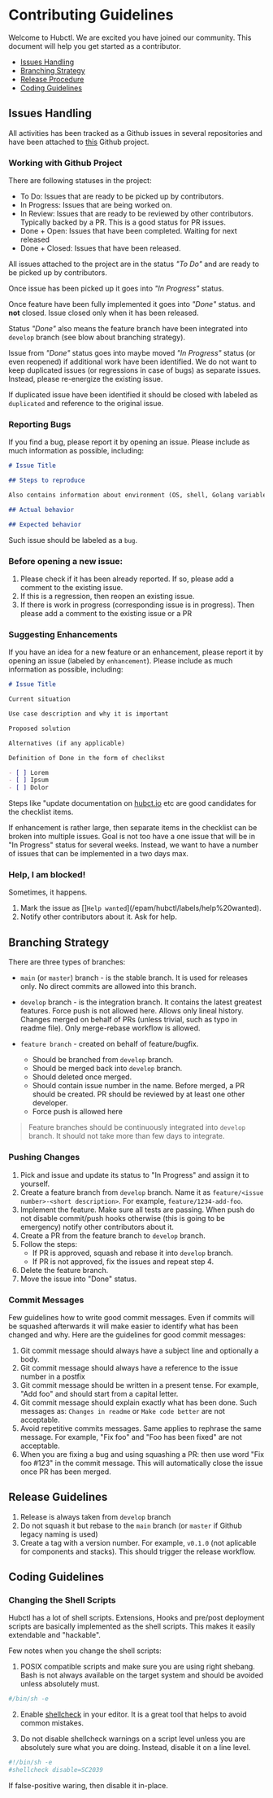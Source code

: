 # Contributing Guidelines

Welcome to Hubctl. We are excited you have joined our community. This document will help you get started as a contributor.


- [Issues Handling](#issues-handling)
- [Branching Strategy](#branching-strategy)
- [Release Procedure](#release-procedure)
- [Coding Guidelines](#coding-guidelines)

## Issues Handling

All activities has been tracked as a Github issues in several repositories and have been attached to [this](https://github.com/orgs/epam/projects/8/) Github project.

### Working with Github Project

There are following statuses in the project:
- To Do: Issues that are ready to be picked up by contributors.
- In Progress: Issues that are being worked on.
- In Review: Issues that are ready to be reviewed by other contributors. Typically backed by a PR. This is a good status for PR issues.
- Done + Open: Issues that have been completed. Waiting for next released
- Done + Closed: Issues that have been released.

All issues attached to the project are in the status *"To Do"* and are ready to be picked up by contributors.

Once issue has been picked up it goes into *"In Progress"* status.

Once feature have been fully implemented it goes into *"Done"* status. and __not__ closed. Issue closed only when it has been released.

Status *"Done"* also means the feature branch have been integrated into `develop` branch (see blow about branching strategy).

Issue from *"Done"* status goes into maybe moved *"In Progress"* status (or even reopened) if additional work have been identified. We do not want to keep duplicated issues (or regressions in case of bugs) as separate issues. Instead, please re-energize the existing issue.

If duplicated issue have been identified it should be closed with labeled as `duplicated` and reference to the original issue.

### Reporting Bugs

If you find a bug, please report it by opening an issue. Please include as much information as possible, including:

```markdown
# Issue Title

## Steps to reproduce

Also contains information about environment (OS, shell, Golang variables etc.)

## Actual behavior

## Expected behavior
```

Such issue should be labeled as a `bug`.

### Before opening a new issue:

1. Please check if it has been already reported. If so, please add a comment to the existing issue.
2. If this is a regression, then reopen an existing issue.
3. If there is work in progress (corresponding issue is in progress). Then please add a comment to the existing issue or a PR

### Suggesting Enhancements

If you have an idea for a new feature or an enhancement, please report it by opening an issue (labeled by `enhancement`). Please include as much information as possible, including:

```markdown
# Issue Title

Current situation

Use case description and why it is important

Proposed solution

Alternatives (if any applicable)

Definition of Done in the form of checlikst

- [ ] Lorem
- [ ] Ipsum
- [ ] Dolor
```

Steps like "update documentation on [hubct.io](http://github.com/epam/hubctl.io) etc are good candidates for the checklist items.

If enhancement is rather large, then separate items in the checklist can be broken into multiple issues. Goal is not too have a one issue that will be in "In Progress" status for several weeks. Instead, we want to have a number of issues that can be implemented in a two days max.

### Help, I am blocked!

Sometimes, it happens.
1. Mark the issue as []`Help wanted`](/epam/hubctl/labels/help%20wanted).
2. Notify other contributors about it. Ask for help.

## Branching Strategy

There are three types of branches:

- `main` (or `master`) branch - is the stable branch. It is used for releases only. No direct commits are allowed into this branch.
- `develop` branch - is the integration branch. It contains the latest greatest features. Force push is not allowed here. Allows only lineal history. Changes merged on behalf of PRs (unless trivial, such as typo in readme file). Only merge-rebase workflow is allowed.
- `feature branch` - created on behalf of feature/bugfix.

    - Should be branched from `develop` branch.
    - Should be merged back into `develop` branch.
    - Should deleted once merged.
    - Should contain issue number in the name. Before merged, a PR should be created. PR should be reviewed by at least one other developer.
    - Force push is allowed here

> Feature branches should be continuously integrated into `develop` branch. It should not take more than few days to integrate.


### Pushing Changes

1. Pick and issue and update its status to "In Progress" and assign it to yourself.
2. Create a feature branch from `develop` branch. Name it as `feature/<issue number>-<short description>`. For example, `feature/1234-add-foo`.
3. Implement the feature. Make sure all tests are passing. When push do not disable commit/push hooks otherwise (this is going to be emergency) notify other contributors about it.
4. Create a PR from the feature branch to `develop` branch.
5. Follow the steps:
    - If PR is approved, squash and rebase it into `develop` branch.
    - If PR is not approved, fix the issues and repeat step 4.
6. Delete the feature branch.
7. Move the issue into "Done" status.

### Commit Messages

Few guidelines how to write good commit messages. Even if commits will be squashed afterwards it will make easier to identify what has been changed and why. Here are the guidelines for good commit messages:

1. Git commit message should always have a subject line and optionally a body.
2. Git commit message should always have a reference to the issue number in a postfix
3. Git commit message should be written in a present tense. For example, "Add foo" and should start from a capital letter.
3. Git commit message should explain exactly what has been done. Such messages as: `Changes in readme` or `Make code better` are not acceptable.
4. Avoid repetitive commits messages. Same applies to rephrase the same message. For example, "Fix foo" and "Foo has been fixed" are not acceptable.
5. When you are fixing a bug and using squashing a PR: then use word "Fix foo #123" in the commit message. This will automatically close the issue once PR has been merged.

## Release Guidelines

1. Release is always taken from `develop` branch
2. Do not squash it but rebase to the `main` branch (or `master` if Github legacy naming is used)
3. Create a tag with a version number. For example, `v0.1.0` (not aplicable for components and stacks). This should trigger the release workflow.

## Coding Guidelines

### Changing the Shell Scripts

Hubctl has a lot of shell scripts. Extensions, Hooks and pre/post deployment scripts are basically implemented as the shell scripts. This makes it easily extendable and "hackable".

Few notes when you change the shell scripts:

1. POSIX compatible scripts and make sure you are using right shebang. Bash is not always available on the target system and should be avoided unless absolutely must.

```bash
#/bin/sh -e
```

2. Enable [shellcheck](http://shellcheck.net) in your editor. It is a great tool that helps to avoid common mistakes.

3. Do not disable shellcheck warnings on a script level unless you are absolutely sure what you are doing. Instead, disable it on a line level.

```bash
#!/bin/sh -e
#shellcheck disable=SC2039
```

If false-positive waring, then disable it in-place.

